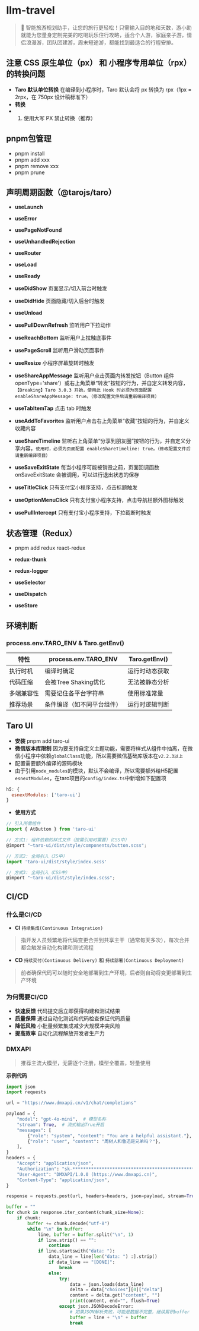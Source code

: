 # llm-travel

> 🚀 智能旅游规划助手，让您的旅行更轻松！只需输入目的地和天数，游小助就能为您量身定制完美的吃喝玩乐住行攻略，适合个人游，家庭亲子游，情侣浪漫游，团队团建游，周末短途游，都能找到最适合的行程安排。

## 注意 CSS 原生单位（px） 和 小程序专用单位（rpx） 的转换问题

- **Taro 默认单位转换** 在编译到小程序时，Taro 默认会将 px 转换为 rpx（1px = 2rpx，在 750px 设计稿标准下）
- **转换**
- 1. 使用大写 PX 禁止转换（推荐）

## pnpm包管理

- pnpm install
- pnpm add xxx
- pnpm remove xxx
- pnpm prune

## 声明周期函数（@tarojs/taro）

- **useLaunch**
- **useError**
- **usePageNotFound**
- **useUnhandledRejection**
- **useRouter**
- **useLoad**
- **useReady**
- **useDidShow**           页面显示/切入前台时触发
- **useDidHide**           页面隐藏/切入后台时触发
- **useUnload**
- **usePullDownRefresh**   监听用户下拉动作
- **useReachBottom**       监听用户上拉触底事件
- **usePageScroll**        监听用户滑动页面事件
- **useResize**            小程序屏幕旋转时触发
- **useShareAppMessage**  监听用户点击页面内转发按钮（Button 组件 openType='share'）或右上角菜单“转发”按钮的行为，并自定义转发内容，`【Breaking】Taro 3.0.3 开始，使用此 Hook 时必须为页面配置 enableShareAppMessage: true。（修改配置文件后请重新编译项目）`
- **useTabItemTap**  点击 tab 时触发
- **useAddToFavorites**  监听用户点击右上角菜单“收藏”按钮的行为，并自定义收藏内容
- **useShareTimeline**  监听右上角菜单“分享到朋友圈”按钮的行为，并自定义分享内容，`使用时，必须为页面配置 enableShareTimeline: true。（修改配置文件后请重新编译项目）`
- **useSaveExitState**  每当小程序可能被销毁之前，页面回调函数 onSaveExitState 会被调用，可以进行退出状态的保存

- **useTitleClick**       只有支付宝小程序支持，点击标题触发
- **useOptionMenuClick**  只有支付宝小程序支持，点击导航栏额外图标触发
- **usePullIntercept**    只有支付宝小程序支持，下拉截断时触发

## 状态管理（Redux）

- pnpm add redux react-redux

- **redux-thunk**
- **redux-logger**
- **useSelector**
- **useDispatch**
- **useStore**

## 环境判断

### process.env.TARO_ENV & Taro.getEnv()

| 特性         | process.env.TARO_ENV   | Taro.getEnv()         |
| ------------ | ---------------------- | --------------------- |
| 执行时机     | 编译时确定             | 运行时动态获取        |
| 代码压缩     | 会被Tree Shaking优化   | 无法被静态分析        |
| 多端兼容性   | 需要记住各平台字符串   | 使用标准常量          |
| 推荐场景     | 条件编译（如不同平台组件） | 运行时逻辑判断    |

## Taro UI

- **安装** pnpm add taro-ui
- **微信版本库限制** 因为要支持自定义主题功能，需要将样式从组件中抽离，在微信小程序中依赖`globalClass`功能，所以需要微信基础库版本在`v2.2.3以上`
- 配置需要额外编译的源码模块
- 由于引用`node_modules`的模块，默认不会编译，所以需要额外给H5配置`esnextModules`，在taro项目的`config/index.ts`中新增如下配置项
```javascript
h5: {
  esnextModules: ['taro-ui']
}
```
- **使用方式**
```javascript
// 引入所需组件
import { AtButton } from 'taro-ui'

// 方式1: 组件依赖的样式文件（按需引用时需要）（CSS中）
@import "~taro-ui/dist/style/components/button.scss";

// 方式2: 全局引入（JS中）
import 'taro-ui/dist/style/index.scss'

// 方式3: 全局引入（CSS中）
@import "~taro-ui/dist/style/index.scss";
```

## CI/CD

### 什么是CI/CD

- **CI** `持续集成(Continuous Integration)`
> 指开发人员频繁地将代码变更合并到共享主干（通常每天多次），每次合并都会触发自动化构建和测试流程
- **CD** `持续交付(Continuous Delivery)` 和 `持续部署(Continuous Deployment)`
> 前者确保代码可以随时安全地部署到生产环境，后者则自动将变更部署到生产环境

### 为何需要CI/CD

- **快速反馈** 代码提交后立即获得构建和测试结果
- **质量保障** 通过自动化测试和代码检查保证代码质量
- **降低风险** 小批量频繁集成减少大规模冲突风险
- **提高效率** 自动化流程解放开发者生产力

### DMXAPI

> 推荐主流大模型，无需逐个注册，模型全覆盖，轻量使用

**示例代码**

```python
import json
import requests

url = "https://www.dmxapi.cn/v1/chat/completions"

payload = {
    "model": "gpt-4o-mini",  # 模型名称
    "stream": True,  # 流式输出True开启
    "messages": [
        {"role": "system", "content": "You are a helpful assistant."},
        {"role": "user", "content": "周树人和鲁迅是兄弟吗？"},
    ],
}
headers = {
    "Accept": "application/json",
    "Authorization": "sk-****************************************************",  # 这里放你的 DMXAPI key
    "User-Agent": "DMXAPI/1.0.0 (https://www.dmxapi.cn)",
    "Content-Type": "application/json",
}

response = requests.post(url, headers=headers, json=payload, stream=True)

buffer = ""
for chunk in response.iter_content(chunk_size=None):
    if chunk:
        buffer += chunk.decode("utf-8")
        while "\n" in buffer:
            line, buffer = buffer.split("\n", 1)
            if line.strip() == "":
                continue
            if line.startswith("data: "):
                data_line = line[len("data: ") :].strip()
                if data_line == "[DONE]":
                    break
                else:
                    try:
                        data = json.loads(data_line)
                        delta = data["choices"][0]["delta"]
                        content = delta.get("content", "")
                        print(content, end="", flush=True)
                    except json.JSONDecodeError:
                        # 如果JSON解析失败，可能是数据不完整，继续累积buffer
                        buffer = line + "\n" + buffer
                        break
```